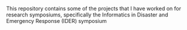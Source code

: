 This repository contains some of the projects that I have worked on for research symposiums, specifically the Informatics in Disaster and Emergency Response (IDER) symposium

